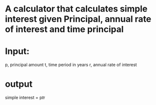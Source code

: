 # A calculator that calculates simple interest given Principal, annual rate of interest and time principal
# Input:
p, principal amount
t, time period in years
r, annual rate of interest
# output
simple interest = p*t*r
